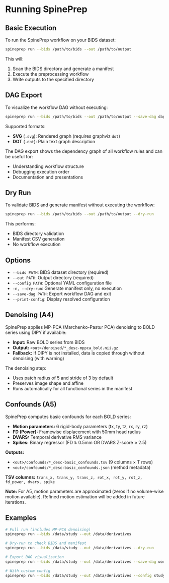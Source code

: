 # Running SpinePrep

## Basic Execution

To run the SpinePrep workflow on your BIDS dataset:

```bash
spineprep run --bids /path/to/bids --out /path/to/output
```

This will:
1. Scan the BIDS directory and generate a manifest
2. Execute the preprocessing workflow
3. Write outputs to the specified directory

## DAG Export

To visualize the workflow DAG without executing:

```bash
spineprep run --bids /path/to/bids --out /path/to/output --save-dag dag.svg
```

Supported formats:
- **SVG** (`.svg`): Rendered graph (requires graphviz `dot`)
- **DOT** (`.dot`): Plain text graph description

The DAG export shows the dependency graph of all workflow rules and can be useful for:
- Understanding workflow structure
- Debugging execution order
- Documentation and presentations

## Dry Run

To validate BIDS and generate manifest without executing the workflow:

```bash
spineprep run --bids /path/to/bids --out /path/to/output --dry-run
```

This performs:
- BIDS directory validation
- Manifest CSV generation
- No workflow execution

## Options

- `--bids PATH`: BIDS dataset directory (required)
- `--out PATH`: Output directory (required)
- `--config PATH`: Optional YAML configuration file
- `-n, --dry-run`: Generate manifest only, no execution
- `--save-dag PATH`: Export workflow DAG and exit
- `--print-config`: Display resolved configuration

## Denoising (A4)

SpinePrep applies MP-PCA (Marchenko-Pastur PCA) denoising to BOLD series using DIPY if available:

- **Input:** Raw BOLD series from BIDS
- **Output:** `<out>/denoised/*_desc-mppca_bold.nii.gz`
- **Fallback:** If DIPY is not installed, data is copied through without denoising (with warning)

The denoising step:
- Uses patch radius of 5 and stride of 3 by default
- Preserves image shape and affine
- Runs automatically for all functional series in the manifest

## Confounds (A5)

SpinePrep computes basic confounds for each BOLD series:

- **Motion parameters:** 6 rigid-body parameters (tx, ty, tz, rx, ry, rz)
- **FD (Power):** Framewise displacement with 50mm head radius
- **DVARS:** Temporal derivative RMS variance
- **Spikes:** Binary regressor (FD ≥ 0.5mm OR DVARS Z-score ≥ 2.5)

**Outputs:**
- `<out>/confounds/*_desc-basic_confounds.tsv` (9 columns × T rows)
- `<out>/confounds/*_desc-basic_confounds.json` (method metadata)

**TSV columns:** `trans_x, trans_y, trans_z, rot_x, rot_y, rot_z, fd_power, dvars, spike`

**Note:** For A5, motion parameters are approximated (zeros if no volume-wise motion available). Refined motion estimation will be added in future iterations.

## Examples

```bash
# Full run (includes MP-PCA denoising)
spineprep run --bids /data/study --out /data/derivatives

# Dry-run to check BIDS and manifest
spineprep run --bids /data/study --out /data/derivatives --dry-run

# Export DAG visualization
spineprep run --bids /data/study --out /data/derivatives --save-dag workflow.svg

# With custom config
spineprep run --bids /data/study --out /data/derivatives --config study.yaml
```
